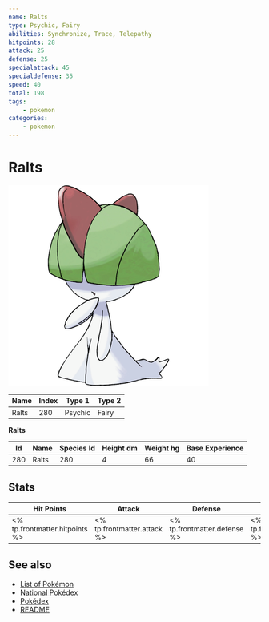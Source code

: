 ```yaml
---
name: Ralts
type: Psychic, Fairy
abilities: Synchronize, Trace, Telepathy
hitpoints: 28
attack: 25
defense: 25
specialattack: 45
specialdefense: 35
speed: 40
total: 198
tags:
    - pokemon
categories:
    - pokemon
---
```


# Ralts


![Ralts](images/280.png)

| **Name** | **Index** | **Type 1** | **Type 2** |
|----|----|----|----|
| Ralts | 280 | Psychic | Fairy  |

**Ralts** 




| **Id** | **Name** | **Species Id** | **Height dm** | **Weight hg** | **Base Experience** |
|--------|----------|----------------|------------|------------|---------------------|
| 280 | Ralts | 280 | 4 | 66 | 40 |



## Stats

| **Hit Points** | **Attack** | **Defense** | **Special Attack** | **Special Defense** | **Speed** | **Total** |
|----------------|------------|-------------|--------------------|---------------------|-----------|-----------|
| <% tp.frontmatter.hitpoints %> | <% tp.frontmatter.attack %> | <% tp.frontmatter.defense %> | <% tp.frontmatter.specialattack %> | <% tp.frontmatter.specialdefense %> | <% tp.frontmatter.speed %> | <% tp.frontmatter.total %> |

## See also

- [List of Pokémon](../pokemon.md)
- [National Pokédex](../national_pokedex.md)
- [Pokédex](../pokedex.md)
- [README](../README.md)
